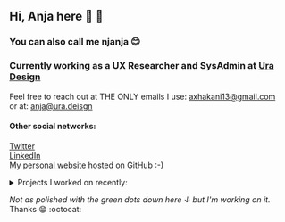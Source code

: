 ## Hi, Anja here :purple_heart: :rainbow: ##
### You can also call me njanja :blush: ###
### Currently working as a UX Researcher and SysAdmin at [Ura Design](http://https://ura.design// "Ura") ###
Feel free to reach out at THE ONLY emails I use: axhakani13@gmail.com <br>
or at: anja@ura.deisgn
#### Other social networks: 
[Twitter](https://twitter.com/anjaxhakani "twitter") <br>
[LinkedIn](https://www.linkedin.com/in/anja-xhakani-0a78b718a/ "linkedin") <br>
My [personal website](https://axhakani.github.io/ "website") hosted on GitHub :-) 

<details>
<summary>Projects I worked on recently:</summary>
<br>
- Briar <br>
- CalyxOS Accessibility Audit <br>
- Thunderbird PGP Encryption 
</details>

*Not as polished with the green dots down here ↓ but I'm working on it.* Thanks :grin: :octocat:


<!---
axhakani/axhakani is a ✨ special ✨ repository because its `README.md` (this file) appears on your GitHub profile.
You can click the Preview link to take a look at your changes.
--->
